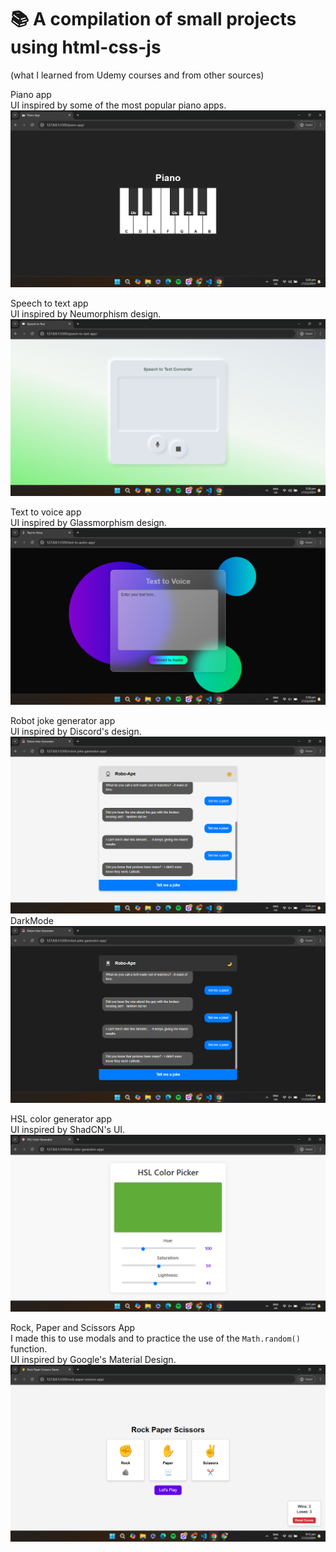 # 📚 A compilation of small projects using html-css-js 
(what I learned from Udemy courses and from other sources)

Piano app  
UI inspired by some of the most popular piano apps.
![piano-app ](https://github.com/max31337/html-css-js/blob/main/project-images/piano-app.png?raw=true)

Speech to text app  
UI inspired by Neumorphism design.
![speech-to-text-app ](https://github.com/max31337/html-css-js/blob/main/project-images/speech-to-text-app.png?raw=true)

Text to voice app  
UI inspired by Glassmorphism design.  
![text-to-voice-app ](https://github.com/max31337/html-css-js/blob/main/project-images/text-to-voice-app.png?raw=true)

Robot joke generator app  
UI inspired by Discord's design.
![robot-joke-generator-app ](https://github.com/max31337/html-css-js/blob/main/project-images/robot-joke-generator-app.png?raw=true)
DarkMode
![robot-joke-generator(dark-mode)-app ](https://github.com/max31337/html-css-js/blob/main/project-images/robot-joke-generator(dark-mode)-app.png?raw=true)

HSL color generator app  
UI inspired by ShadCN's UI.
![hsl-color-generator-app ](https://github.com/max31337/html-css-js/blob/main/project-images/hsl-color-generator-app.png?raw=true)

Rock, Paper and Scissors App  
I made this to use modals and to practice the use of the `Math.random()` function.  
UI inspired by Google's Material Design.
![rock-paper-scissors-app ](https://github.com/max31337/html-css-js/blob/main/project-images/rock-paper-scissors-app.png?raw=true)
